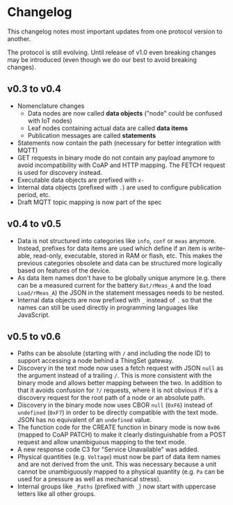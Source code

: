 # Changelog

This changelog notes most important updates from one protocol version to another.

The protocol is still evolving. Until release of v1.0 even breaking changes may be introduced (even though we do our best to avoid breaking changes).

## v0.3 to v0.4

- Nomenclature changes
  - Data nodes are now called **data objects** ("node" could be confused with IoT nodes)
  - Leaf nodes containing actual data are called **data items**
  - Publication messages are called **statements**
- Statements now contain the path (necessary for better integration with MQTT)
- GET requests in binary mode do not contain any payload anymore to avoid incompatibility with CoAP and HTTP mapping. The FETCH request is used for discovery instead.
- Executable data objects are prefixed with `x-`
- Internal data objects (prefixed with `.`) are used to configure publication period, etc.
- Draft MQTT topic mapping is now part of the spec

## v0.4 to v0.5

- Data is not structured into categories like `info`, `conf` or `meas` anymore. Instead, prefixes for data items are used which define if an item is write-able, read-only, executable, stored in RAM or flash, etc. This makes the previous categories obsolete and data can be structured more logically based on features of the device.
- As data item names don't have to be globally unique anymore (e.g. there can be a measured current for the battery `Bat/rMeas_A` and the load `Load/rMeas_A`) the JSON in the statement messages needs to be nested.
- Internal data objects are now prefixed with `_` instead of `.` so that the names can still be used directly in programming languages like JavaScript.

## v0.5 to v0.6

- Paths can be absolute (starting with `/` and including the node ID) to support accessing a node behind a ThingSet gateway.
- Discovery in the text mode now uses a fetch request with JSON `null` as the argument instead of a trailing `/`. This is more consistent with the binary mode and allows better mapping between the two. In addition to that it avoids confusion for `?/` requests, where it is not obvious if it's a discovery request for the root path of a node or an absolute path.
- Discovery in the binary mode now uses CBOR `null` (`0xF6`) instead of `undefined` (`0xF7`) in order to be directly compatible with the text mode. JSON has no equivalent of an `undefined` value.
- The function code for the CREATE function in binary mode is now `0x06` (mapped to CoAP PATCH) to make it clearly distinguishable from a POST request and allow unambiguous mapping to the text mode.
- A new response code C3 for "Service Unavailable" was added.
- Physical quantities (e.g. `Voltage`) must now be part of data item names and are not derived from the unit. This was necessary because a unit cannot be unambiguously mapped to a physical quantity (e.g. `Pa` can be used for a pressure as well as mechanical stress).
- Internal groups like `_Paths` (prefixed with `_`) now start with uppercase letters like all other groups.
